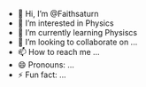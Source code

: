 - 👋 Hi, I’m @Faithsaturn
- 👀 I’m interested in Physics
- 🌱 I’m currently learning Physiscs
- 💞️ I’m looking to collaborate on ...
- 📫 How to reach me ...
- 😄 Pronouns: ...
- ⚡ Fun fact: ...

<!---
Faithsaturn/Faithsaturn is a ✨ special ✨ repository because its `README.md` (this file) appears on your GitHub profile.
You can click the Preview link to take a look at your changes.
--->
